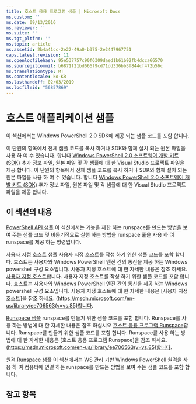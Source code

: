 ```yaml
---
title: 호스트 응용 프로그램 샘플 | Microsoft Docs
ms.custom: ''
ms.date: 09/13/2016
ms.reviewer: ''
ms.suite: ''
ms.tgt_pltfrm: ''
ms.topic: article
ms.assetid: 2b4a41cc-2e22-49a0-b375-2e2447967751
caps.latest.revision: 11
ms.openlocfilehash: 95e537757c90f6309daed1b61b92fb4dcca66570
ms.sourcegitcommit: b6871f21bd666f9cd71dd336bb3f844cf472b56c
ms.translationtype: MT
ms.contentlocale: ko-KR
ms.lasthandoff: 02/03/2019
ms.locfileid: "56857869"
---
```

# <a name="host-application-samples"></a>호스트 애플리케이션 샘플

이 섹션에서는 Windows PowerShell 2.0 SDK에 제공 되는 샘플 코드를 포함 합니다.

 이 단원의 항목에서 전체 샘플 코드를 복사 하거나 SDK와 함께 설치 되는 원본 파일을 사용 하 여 수 있습니다. 합니다 [Windows PowerShell 2.0 소프트웨어 개발 키트 (SDK)](https://www.microsoft.com/en-us/download/details.aspx?id=2560) 추가 정보 파일, 원본 파일 및 각 샘플에 대 한 Visual Studio 프로젝트 파일을 제공 합니다.
이 단원의 항목에서 전체 샘플 코드를 복사 하거나 SDK와 함께 설치 되는 원본 파일을 사용 하 여 수 있습니다. 합니다 [Windows PowerShell 2.0 소프트웨어 개발 키트 (SDK)](https://www.microsoft.com/en-us/download/details.aspx?id=2560) 추가 정보 파일, 원본 파일 및 각 샘플에 대 한 Visual Studio 프로젝트 파일을 제공 합니다.

## <a name="in-this-section"></a>이 섹션의 내용

 [PowerShell API 샘플](./windows-powershell-api-samples.md) 이 섹션에서는 기능을 제한 하는 runspace를 만드는 방법을 보여 주는 샘플 코드 및 비동기적으로 실행 하는 방법을 runspace 풀을 사용 하 여 runspace를 제공 하는 명령입니다.

 [사용자 지정 호스트 샘플](./custom-host-samples.md) 사용자 지정 호스트를 작성 하기 위한 샘플 코드를 포함 합니다. 호스트는 사용자와 Windows PowerShell 엔진 간의 통신을 제공 하는 Windows powershell 구성 요소입니다. 사용자 지정 호스트에 대 한 자세한 내용은 참조 하세요. [사용자 지정 호스트](https://msdn.microsoft.com/en-us/library/ee706563(v=vs.85).aspx)합니다.
사용자 지정 호스트를 작성 하기 위한 샘플 코드를 포함 합니다. 호스트는 사용자와 Windows PowerShell 엔진 간의 통신을 제공 하는 Windows powershell 구성 요소입니다. 사용자 지정 호스트에 대 한 자세한 내용은 [사용자 지정 호스트]을 참조 하세요. (https://msdn.microsoft.com/en-us/library/ee706563(v=vs.85)합니다.

 [Runspace 샘플](./runspace-samples.md) runspace를 만들기 위한 샘플 코드를 포함 합니다. Runspace를 사용 하는 방법에 대 한 자세한 내용은 참조 하십시오 [호스트 응용 프로그램 Runspace](https://msdn.microsoft.com/en-us/library/ee706563(v=vs.85).aspx)합니다.
Runspace를 만들기 위한 샘플 코드를 포함 합니다. Runspace를 사용 하는 방법에 대 한 자세한 내용은 [호스트 응용 프로그램 Runspace]을 참조 하세요. (https://msdn.microsoft.com/en-us/library/ee706563(v=vs.85)합니다.

 [원격 Runspace 샘플](./remote-runspace-samples.md) 이 섹션에서는 WS 관리 기반 Windows PowerShell 원격을 사용 하 여 컴퓨터에 연결 하는 runspace를 만드는 방법을 보여 주는 샘플 코드를 포함 합니다.

## <a name="see-also"></a>참고 항목
